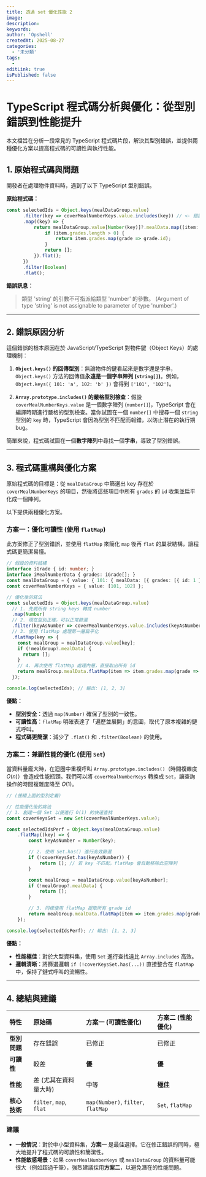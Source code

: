```yaml
---
title: 透過 set 優化性能 2
image:
description:
keywords:
author: 'Opshell'
createdAt: 2025-08-27
categories:
  - '未分類'
tags:
  -
editLink: true
isPublished: false
---
```


# TypeScript 程式碼分析與優化：從型別錯誤到性能提升

本文檔旨在分析一段常見的 TypeScript 程式碼片段，解決其型別錯誤，並提供兩種優化方案以提高程式碼的可讀性與執行性能。

## 1. 原始程式碼與問題

開發者在處理物件資料時，遇到了以下 TypeScript 型別錯誤。

**原始程式碼：**

```typescript
const selectedIds = Object.keys(mealDataGroup.value)
      .filter(key => coverMealNumberKeys.value.includes(key)) // <- 錯誤發生於此行
      .map((key) => {
          return mealDataGroup.value[Number(key)]?.mealData.map((item: iMealNumberData) => {
              if (item.grades.length > 0) {
                  return item.grades.map(grade => grade.id);
              }
              return [];
          }).flat();
      })
      .filter(Boolean)
      .flat();
```

**錯誤訊息：**

> 類型 'string' 的引數不可指派給類型 'number' 的參數。
> (Argument of type 'string' is not assignable to parameter of type 'number'.)

---

## 2. 錯誤原因分析

這個錯誤的根本原因在於 JavaScript/TypeScript 對物件鍵（Object Keys）的處理機制：

1.  **`Object.keys()` 的回傳型別**：無論物件的鍵看起來是數字還是字串，`Object.keys()` 方法的回傳值**永遠是一個字串陣列 (`string[]`)**。例如，`Object.keys({ 101: 'a', 102: 'b' })` 會得到 `['101', '102']`。

2.  **`Array.prototype.includes()` 的嚴格型別檢查**：假設 `coverMealNumberKeys.value` 是一個數字陣列 (`number[]`)，TypeScript 會在編譯時期進行嚴格的型別檢查。當你試圖在一個 `number[]` 中搜尋一個 `string` 型別的 `key` 時，TypeScript 會因為型別不匹配而報錯，以防止潛在的執行期 bug。

簡單來說，程式碼試圖在一個**數字陣列**中尋找一個**字串**，導致了型別錯誤。

---

## 3. 程式碼重構與優化方案

原始程式碼的目標是：從 `mealDataGroup` 中篩選出 key 存在於 `coverMealNumberKeys` 的項目，然後將這些項目中所有 `grades` 的 `id` 收集並扁平化成一個陣列。

以下提供兩種優化方案。

### 方案一：優化可讀性 (使用 `flatMap`)

此方案修正了型別錯誤，並使用 `flatMap` 來簡化 `map` 後再 `flat` 的巢狀結構，讓程式碼更簡潔易懂。

```typescript
// 假設的資料結構
interface iGrade { id: number; }
interface iMealNumberData { grades: iGrade[]; }
const mealDataGroup = { value: { 101: { mealData: [{ grades: [{ id: 1 }, { id: 2 }] }] }, 102: { mealData: [{ grades: [] }, { grades: [{ id: 3 }] }] }, 201: { mealData: [{ grades: [{ id: 4 }] }] } } };
const coverMealNumberKeys = { value: [101, 102] };

// 優化後的寫法
const selectedIds = Object.keys(mealDataGroup.value)
  // 1. 先將所有 string keys 轉成 number
  .map(Number)
  // 2. 現在型別正確，可以正常篩選
  .filter(keyAsNumber => coverMealNumberKeys.value.includes(keyAsNumber))
  // 3. 使用 flatMap 處理第一層扁平化
  .flatMap(key => {
    const mealGroup = mealDataGroup.value[key];
    if (!mealGroup?.mealData) {
      return [];
    }
    // 4. 再次使用 flatMap 處理內層，直接取出所有 id
    return mealGroup.mealData.flatMap(item => item.grades.map(grade => grade.id));
  });

console.log(selectedIds); // 輸出: [1, 2, 3]
```

**優點：**
- **型別安全**：透過 `map(Number)` 確保了型別的一致性。
- **可讀性高**：`flatMap` 明確表達了「遍歷並展開」的意圖，取代了原本複雜的鏈式呼叫。
- **程式碼更簡潔**：減少了 `.flat()` 和 `.filter(Boolean)` 的使用。

### 方案二：兼顧性能的優化 (使用 `Set`)

當資料量龐大時，在迴圈中重複呼叫 `Array.prototype.includes()`（時間複雜度 $O(n)$）會造成性能瓶頸。我們可以將 `coverMealNumberKeys` 轉換成 `Set`，讓查詢操作的時間複雜度降至 $O(1)$。

```typescript
// (接續上面的型別定義)

// 性能優化後的寫法
// 1. 創建一個 Set 以便進行 O(1) 的快速查找
const coverKeysSet = new Set(coverMealNumberKeys.value);

const selectedIdsPerf = Object.keys(mealDataGroup.value)
    .flatMap((key) => {
        const keyAsNumber = Number(key);

        // 2. 使用 Set.has() 進行高效篩選
        if (!coverKeysSet.has(keyAsNumber)) {
            return []; // 若 key 不匹配，flatMap 會自動移除此空陣列
        }

        const mealGroup = mealDataGroup.value[keyAsNumber];
        if (!mealGroup?.mealData) {
            return [];
        }

        // 3. 同樣使用 flatMap 提取所有 grade id
        return mealGroup.mealData.flatMap(item => item.grades.map(grade => grade.id));
    });

console.log(selectedIdsPerf); // 輸出: [1, 2, 3]
```

**優點：**
- **性能極佳**：對於大型資料集，使用 `Set` 進行查找遠比 `Array.includes` 高效。
- **邏輯清晰**：將篩選邏輯 `if (!coverKeysSet.has(...))` 直接整合在 `flatMap` 中，保持了鏈式呼叫的流暢性。

---

## 4. 總結與建議

| 特性 | 原始碼 | 方案一 (可讀性優化) | 方案二 (性能優化) |
| :--- | :--- | :--- | :--- |
| **型別問題** | 存在錯誤 | 已修正 | 已修正 |
| **可讀性** | 較差 | **優** | **優** |
| **性能** | 差 (尤其在資料量大時) | 中等 | **極佳** |
| **核心技術** | `filter`, `map`, `flat` | `map(Number)`, `filter`, `flatMap` | `Set`, `flatMap` |

### 建議

- **一般情況**：對於中小型資料集，**方案一** 是最佳選擇。它在修正錯誤的同時，極大地提升了程式碼的可讀性和簡潔性。
- **性能敏感場景**：如果 `coverMealNumberKeys` 或 `mealDataGroup` 的資料量可能很大（例如超過千筆），強烈建議採用**方案二**，以避免潛在的性能問題。
